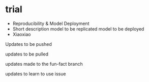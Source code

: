# trial

- Reproducibility & Model Deployment
- Short description model to be replicated model to be deployed
- Xiaoxiao

Updates to be pushed

updates to be pulled

updates made to the fun-fact branch

updates to learn to use issue